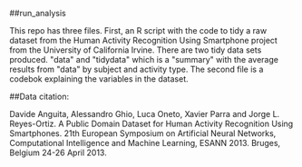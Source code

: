 ##run_analysis

This repo has three files. First, an R script with the code to tidy a raw dataset from the Human Activity Recognition Using Smartphone project from the University of California Irvine. There are two tidy data sets produced. "data" and "tidydata" which is a "summary" with the average results from "data" by subject and activity type. The second file is a codebok explaining the variables in the dataset.



##Data citation:

Davide Anguita, Alessandro Ghio, Luca Oneto, Xavier Parra and Jorge L. Reyes-Ortiz. A Public Domain Dataset for Human Activity Recognition Using Smartphones. 21th European Symposium on Artificial Neural Networks, Computational Intelligence and Machine Learning, ESANN 2013. Bruges, Belgium 24-26 April 2013.
